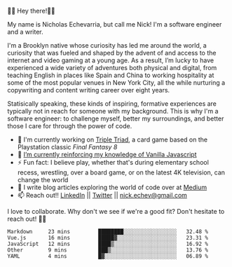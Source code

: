👋🏾 Hey there!👋🏾

My name is Nicholas Echevarria, but call me Nick! I'm a software engineer and a writer. 

I'm a Brooklyn native whose curiosity has led me around the world, a curiosity that was fueled and shaped by the advent of and access to the internet and video gaming at a young age. As a result, I’m lucky to have experienced a wide variety of adventures both physical and digital, from teaching English in places like Spain and China to working hospitality at some of the most popular venues in New York City, all the while nurturing a copywriting and content writing career over eight years. 

Statisically speaking, these kinds of inspiring, formative experiences are typically not in reach for someone with my background. This is why I'm a software engineer: to challenge myself, better my surroundings, and better those I care for through the power of code. 

- 🔨 I'm currently working on [Triple Triad](https://youtu.be/QHVHftxr2os), a card game based on the Playstation classic _Final Fantasy 8_
- 🌱 [I’m currently reinforcing my knowledge of Vanilla Javascript](https://eloquentjavascript.net/)
- ⚡️ Fun fact: I believe play, whether that's during elementary school recess, wrestling, over a board game, or on the latest 4K television, can change the world
- 📖 I write blog articles exploring the world of code over at [Medium](https://medium.com/@nickechevarria)
- 📫 Reach out!! [LinkedIn](https://www.linkedin.com/in/nicholasechevarria/) || [Twitter](https://twitter.com/_nickechevarria) || nick.echev@gmail.com

I love to collaborate. Why don't we see if we're a good fit? Don't hesitate to reach out! ✌🏾  
<!--START_SECTION:waka-->
```text
Markdown     23 mins         ████████░░░░░░░░░░░░░░░░░   32.48 % 
Vue.js       16 mins         █████▓░░░░░░░░░░░░░░░░░░░   23.31 % 
JavaScript   12 mins         ████▒░░░░░░░░░░░░░░░░░░░░   16.92 % 
Other        9 mins          ███▒░░░░░░░░░░░░░░░░░░░░░   13.76 % 
YAML         4 mins          █▓░░░░░░░░░░░░░░░░░░░░░░░   06.89 % 
```
<!--END_SECTION:waka-->



